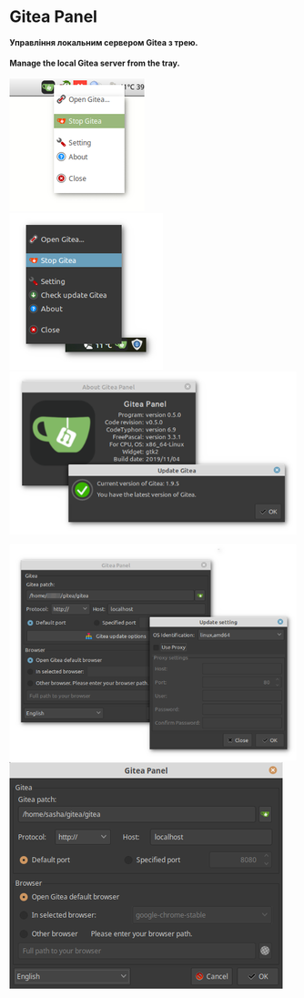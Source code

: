 # Gitea Panel

#### Управління локальним сервером Gitea з трею.
#### Manage the local Gitea server from the tray.


![ScreenMenu](./resource/ScreenMenu.png) ![ScreenMenu2](./resource/ScreenMenu2.png)  ![ScreenAbout](./resource/ScreenAbout.png)

![ScreenSeting](./resource/ScreenSeting.png) ![ScreenSeting](./resource/ScreenSeting2.png)
